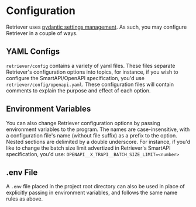 # Configuration

Retriever uses [pydantic settings management](https://docs.pydantic.dev/latest/concepts/pydantic_settings/). As such, you may configure Retriever in a couple of ways.

## YAML Configs

`retriever/config` contains a variety of yaml files. These files separate Retriever's configuration options into topics, for instance, if you wish to configure the SmartAPI/OpenAPI specification, you'd use `retriever/config/openapi.yaml`. These configuration files will contain comments to explain the purpose and effect of each option.

## Environment Variables

You can also change Retriever configuration options by passing environment variables to the program. The names are case-insensitive, with a configuration file's name (without file suffix) as a prefix to the option. Nested sections are delimited by a double underscore. For instance, if you'd like to change the batch size limit advertized in Retriever's SmartAPI specification, you'd use: `OPENAPI__X_TRAPI__BATCH_SIZE_LIMIT=<number>`

## .env File

A `.env` file placed in the project root directory can also be used in place of explicitly passing in environment variables, and follows the same name rules as above.

